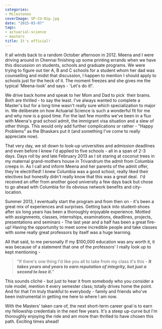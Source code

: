 ```yaml
---
categories:
- Milestones
coverImage: SP-CU-Dip.jpg
date: "2015-03-07"
tags:
- actuarial-science
- masters
title: It's official!
---
```


It all winds back to a random October afternoon in 2012. Meena and I were driving around in Chennai finishing up some printing errands when we have this discussion on students, schools and graduate programs. We were trying to figure out tier A, B and C schools for a student whom her dad was counselling and midst that discussion, I happen to mention I should apply to schools just for the heck of it. The moment freezes and she gives me the typical 'Meena-look' and says - 'Let's do it!'.

<!--more-->

We drive back home and speak to her Mom and Dad to pick  their brains. Both are thrilled - to say the least. I've always wanted to complete a Master's but for a long time wasn't really sure which specialization to major in. We deliberate on how Actuarial Science is such a wonderful fit for me and why now is a good time. For the last few months we've been in a flux with Meena's grad school admit, the immigrant visa situation and a slew of other things. This would only add further complications or rather - "Happy Problems" as the Bhaskars put it (and something I've come to really appreciate now).

That very day, we sit down to look-up universities and admission deadlines and even before I knew I'd applied to five schools - all in a span of 2-3 days. Days roll by and late February 2013 as I sit staring at coconut trees in my maternal grand-mothers house in Trivandrum the admit from Columbia creeps in. As I call and inform Meena and her parents of the admit offer, they're electrified! I knew Columbia was a good school, really liked their electives but honestly didn't really know that this was a great deal.  I'd received an offer from another good university a few days back but chose to go ahead with Columbia for its obvious network benefits and city-location.

Summer 2013, I eventually start the program and from then on - it's been a great mix of experiences and surprises. Getting back into student-shoes after six long years has been a thoroughly enjoyable experience. Mottled with assignments, classes, internships, examinations, deadlines, projects, presentations and seminars - The last year and a half has been a great fire-up! Having the opportunity to meet some incredible people and take classes with some really great professors by itself was a huge learning.

All that said, to me personally If my $100,000 education was any worth it, it was because of a statement that one of the professors' I really look up to kept mentioning -

> "If there's one thing I'd like you all to take from my class it's this - **_It takes years and years to earn reputation of integrity, but just a second to lose it_.**"

This sounds cliché - but just to hear it from somebody who you consider a role model, mention it every semester class; totally drives home the point. And for that I'm truly thankful to everybody - family and friends who've been instrumental in getting me here to where I am now.

With the Masters' taken care of, the next short-term career goal is to earn my fellowship credentials in the next few years. It's a steep up-curve but I'm thoroughly enjoying the ride and am more than thrilled to have chosen this path. Exciting times ahead!
